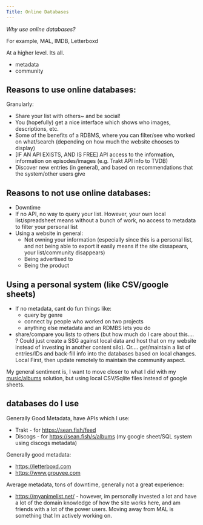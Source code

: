 ```yaml
---
Title: Online Databases
---
```


*Why use online databases?*

For example, MAL, IMDB, Letterboxd

At a higher level. Its all.

* metadata
* community

## Reasons to use online databases:

Granularly:

* Share your list with others~ and be social!
* You (hopefully) get a nice interface which shows who images, descriptions, etc.
* Some of the benefits of a RDBMS, where you can filter/see who worked on what/search (depending on how much the website chooses to display)
* [IF AN API EXISTS, AND IS FREE] API access to the information, information on episodes/images (e.g. Trakt API info to TVDB)
* Discover new entries (in general), and based on recommendations that the system/other users give

## Reasons to not use online databases:

* Downtime
* If no API, no way to query your list. However, your own local list/spreadsheet means without a bunch of work, no access to metadata to filter your personal list
* Using a website in general:
  * Not owning your information (especially since this is a personal list, and not being able to export it easily means if the site dissapears, your list/community disappears)
  * Being advertised to
  * Being the product

## Using a personal system (like CSV/google sheets)

* If no metadata, cant do fun things like:
  * query by genre
  * connect by people who worked on two projects
  * anything else metadata and an RDMBS lets you do
* share/compare you lists to others (but how much do I care about this.... ? Could just create a SSG against local data and host that on my website instead of investing in another content silo). Or.... get/maintain a list of entries/IDs and back-fill info into the databases based on local changes. Local First, then update remotely to maintain the community aspect.

My general sentiment is, I want to move closer to what I did with my [music/albums](https://github.com/seanbreckenridge/albums) solution, but using local CSV/Sqlite files instead of google sheets.

## databases do I use

Generally Good Metadata, have APIs which I use:

* Trakt - for <https://sean.fish/feed>
* Discogs - for <https://sean.fish/s/albums> (my google sheet/SQL system using discogs metadata)

Generally good metadata:

* <https://letterboxd.com>
* <https://www.grouvee.com>

Average metadata, tons of downtime, generally not a great experience:

* <https://myanimelist.net/> - however, im personally invested a lot and have a lot of the domain knowledge of how the site works here, and am friends with a lot of the power users. Moving away from MAL is something that Im actively working on.
